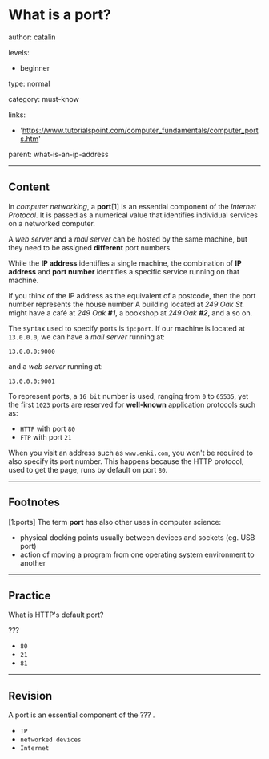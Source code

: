 # What is a port?
author: catalin

levels:

  - beginner

type: normal

category: must-know

links:

  - 'https://www.tutorialspoint.com/computer_fundamentals/computer_ports.htm'

parent: what-is-an-ip-address

---
## Content

In *computer networking*, a **port**[1] is an essential component of the *Internet Protocol*. It is passed as a numerical value that identifies individual services on a networked computer.

A *web server* and a *mail server* can be hosted by the same machine, but they need to be assigned **different** port numbers.

While the **IP address** identifies a single machine, the combination of **IP address** and **port number** identifies a specific service running on that machine.

If you think of the IP address as the equivalent of a postcode, then the port number represents the house number
A building located at *249 Oak St.* might have a café at *249 Oak **#1***, a bookshop at *249 Oak **#2***, and a so on.

The syntax used to specify ports is `ip:port`. If our machine is located at `13.0.0.0`, we can have a *mail server* running at:
```
13.0.0.0:9000
```
and a *web server* running at:
```
13.0.0.0:9001
```
To represent ports, a `16 bit` number is used, ranging from `0` to `65535`, yet the first `1023` ports are reserved for **well-known** application protocols such as:
 - `HTTP` with port `80`
 - `FTP` with port `21`

When you visit an address such as `www.enki.com`, you won't be required to also specify its port number.
This happens because the HTTP protocol, used to get the page, runs by default on port `80`. 

---
## Footnotes

[1:ports]
The term **port** has also other uses in computer science:
 - physical docking points usually between devices and sockets (eg. USB port)
 - action of moving a program from one operating system environment to another

---
## Practice

What is HTTP's default port?

???

* `80`
* `21`
* `81`
---
## Revision

A port is an essential component of the ??? .

* `IP`
* `networked devices`
* `Internet`
